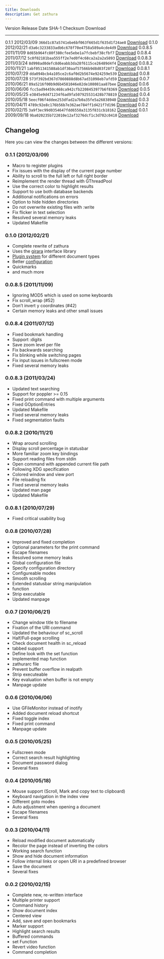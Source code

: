 ```yaml
---
title: Downloads
description: Get zathura
---
```


Version  Release Date  SHA-1 Checksum                             Download
-------- ------------  ------------------------------------------ ----------------------------------
0.1.1    2012/03/09    `366d1c87a5741ebe6bf063f665d1f635d1f24ae8` [Download](zathura-0.1.1.tar.gz)
0.1.0    2012/02/21    `d3a6c3233833adb6c678f70e4758a589a4cde4d9` [Download](zathura-0.1.0.tar.gz)
0.0.8.5  2011/11/09    `8d65b964fc80f380cfee5ebe1a7fcbebf38cfbf7` [Download](zathura-0.0.8.5.tar.gz)
0.0.8.4  2011/07/12    `5c0f02181baa555ff2e7ed0f4c68ca2a2a2a5893` [Download](zathura-0.0.8.4.tar.gz)
0.0.8.3  2011/03/24    `8d998ad0defc8d6eabb3da28f6115ce26489d4f4` [Download](zathura-0.0.8.3.tar.gz)
0.0.8.2  2010/11/21    `1abf051341588ab1df30aaf57566b9d8d03f28f7` [Download](zathura-0.0.8.2.tar.gz)
0.0.8.1  2010/07/29    `dda094bcb4a105ce2c6af0d2b5674e924259e539` [Download](zathura-0.0.8.1.tar.gz)
0.0.8    2010/07/28    `573f392bd367d7860888d8b67ad31098eb7afd59` [Download](zathura-0.0.8.tar.gz)
0.0.7    2010/06/21    `89a5216f00b9d6b4581046e82de108081aa87bee` [Download](zathura-0.0.7.tar.gz)
0.0.6    2010/06/06    `fcc5ad94459c468ca942cfb2208453977b6f8369` [Download](zathura-0.0.6.tar.gz)
0.0.5    2010/05/25    `e3845e9d471234f6ad9fa507925531428b778819` [Download](zathura-0.0.5.tar.gz)
0.0.4    2010/05/18    `5eecf06f4ddee253dfad2a7b0a35fe5a26838940` [Download](zathura-0.0.4.tar.gz)
0.0.3    2010/04/11    `4789c92e8c176b56b7e362ae784ff1d421f7d196` [Download](zathura-0.0.3.tar.gz)
0.0.2    2010/02/15    `3a9f3ec99d0354647fdd6558a3135f831cb18162` [Download](zathura-0.0.2.tar.gz)
0.0.1    2009/09/18    `9ba020235b722010e12af3276dcf1c3d702c0410` [Download](zathura-0.0.1.tar.gz)

## Changelog
Here you can view the changes between the different versions:

### 0.1.1 (2012/03/09)
* Macro to register plugins
* Fix issues with the display of the current page number
* Ability to scroll to the full left or full right border
* Reimplement the render thread with GThreadPool
* Use the correct color to highlight results
* Support to use both database backends
* Additional notifications on errors
* Option to hide hidden directories
* Do not overwrite existing files with :write
* Fix flicker in text selection
* Resolved several memory leaks
* Updated Makefile

### 0.1.0 (2012/02/21)
* Complete rewrite of zathura
* Uses the [girara](/projects/girara) interface library
* [Plugin system](/projects/zathura/plugins) for different document types
* Better [configuration](/projects/zathura/configuration)
* Quickmarks
* and much more

### 0.0.8.5 (2011/11/09)
* Ignoring MOD5 which is used on some keyboards
* Fix scroll_wrap (#52)
* Don’t invert y coordinates (#42)
* Certain memory leaks and other small issues

### 0.0.8.4 (2011/07/12)
* Fixed bookmark handling
* Support :digits
* Save zoom level per file
* Fix backwards searching
* Fix blinking while switching pages
* Fix input issues in fullscreen mode
* Fixed several memory leaks

### 0.0.8.3 (2011/03/24)
* Updated text searching
* Support for poppler >= 0.15
* Fixed print command with multiple arguments
* Fixed GOptionEntries
* Updated Makefile
* Fixed several memory leaks
* Fixed segmentation faults

### 0.0.8.2 (2010/11/21)
* Wrap around scrolling
* Display scroll percentage in statusbar
* More familiar zoom key bindings
* Support reading files from stdin
* Open command with appended current file path
* Following XDG specification
* Colored window and view port
* File reloading fix
* Fixed several memory leaks
* Updated man page
* Updated Makefile

### 0.0.8.1 (2010/07/29)
* Fixed critical usability bug

### 0.0.8 (2010/07/28)
* Improved and fixed completion
* Optional parameters for the print command
* Escape filenames
* Resolved some memory leaks
* Global configuration file
* Specify configuration directory
* Configureable modes
* Smooth scrolling
* Extended statusbar string manipulation
* function
* Strip executable
* Updated manpage

### 0.0.7 (2010/06/21)
* Change window title to filename
* Fixation of the URI command
* Updated the behaviour of sc_scroll
* Half/Full-page scrolling
* Check document health in sc_reload
* tabbed support
* Define look with the set function
* Implemented map function
* zathurarc file
* Prevent buffer overflow in realpath
* Strip executeable
* Key evaluation when buffer is not empty
* Manpage update

### 0.0.6 (2010/06/06)
* Use GFileMonitor instead of inotify
* Added document reload shortcut
* Fixed toggle index
* Fixed print command
* Manpage update

### 0.0.5 (2010/05/25)
* Fullscreen mode
* Correct search result highlighting
* Document password dialog
* Several fixes

### 0.0.4 (2010/05/18)
* Mouse support (Scroll, Mark and copy text to clipboard)
* Keyboard navigation in the index view
* Different goto modes
* Auto adjustment when opening a document
* Escape filenames
* Several fixes

### 0.0.3 (2010/04/11)
* Reload modified document automatically
* Recolor the page instead of inverting the colors
* Working search function
* Show and hide document information
* Follow internal links or open URI in a predefined browser
* Save the document
* Several fixes

### 0.0.2 (2010/02/15)
* Complete new, re-written interface
* Multiple printer support
* Command history
* Show document index
* Centered view
* Add, save and open bookmarks
* Marker support
* Highlight search results
* Buffered commands
* set Function
* Revert video function
* Command completion
